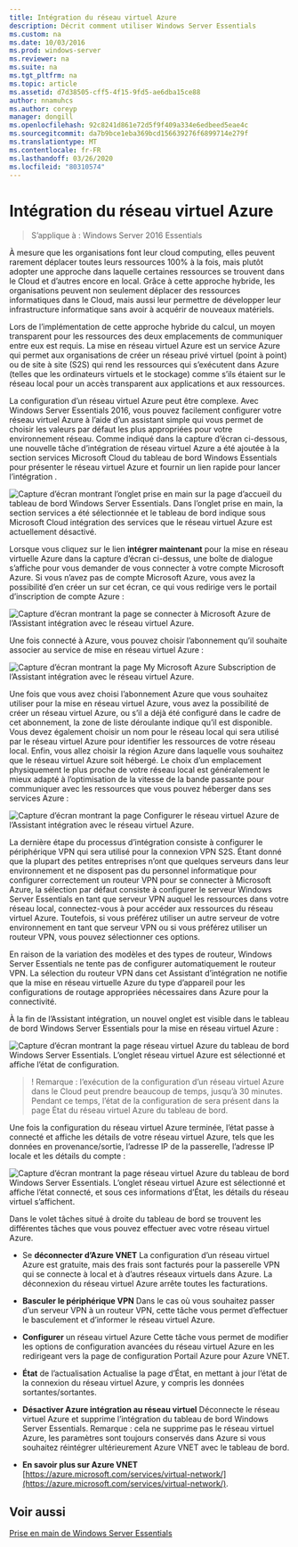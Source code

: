```yaml
---
title: Intégration du réseau virtuel Azure
description: Décrit comment utiliser Windows Server Essentials
ms.custom: na
ms.date: 10/03/2016
ms.prod: windows-server
ms.reviewer: na
ms.suite: na
ms.tgt_pltfrm: na
ms.topic: article
ms.assetid: d7d38505-cff5-4f15-9fd5-ae6dba15ce88
author: nnamuhcs
ms.author: coreyp
manager: dongill
ms.openlocfilehash: 92c8241d861e72d5f9f409a334e6edbeed5eae4c
ms.sourcegitcommit: da7b9bce1eba369bcd156639276f6899714e279f
ms.translationtype: MT
ms.contentlocale: fr-FR
ms.lasthandoff: 03/26/2020
ms.locfileid: "80310574"
---
```

# <a name="azure-virtual-network-integration"></a>Intégration du réseau virtuel Azure

>S’applique à : Windows Server 2016 Essentials

À mesure que les organisations font leur cloud computing, elles peuvent rarement déplacer toutes leurs ressources 100% à la fois, mais plutôt adopter une approche dans laquelle certaines ressources se trouvent dans le Cloud et d’autres encore en local. Grâce à cette approche hybride, les organisations peuvent non seulement déplacer des ressources informatiques dans le Cloud, mais aussi leur permettre de développer leur infrastructure informatique sans avoir à acquérir de nouveaux matériels.

Lors de l’implémentation de cette approche hybride du calcul, un moyen transparent pour les ressources des deux emplacements de communiquer entre eux est requis. La mise en réseau virtuel Azure est un service Azure qui permet aux organisations de créer un réseau privé virtuel (point à point) ou de site à site (S2S) qui rend les ressources qui s’exécutent dans Azure (telles que les ordinateurs virtuels et le stockage) comme s’ils étaient sur le réseau local pour un accès transparent aux applications et aux ressources.

La configuration d’un réseau virtuel Azure peut être complexe. Avec Windows Server Essentials 2016, vous pouvez facilement configurer votre réseau virtuel Azure à l’aide d’un assistant simple qui vous permet de choisir les valeurs par défaut les plus appropriées pour votre environnement réseau. Comme indiqué dans la capture d’écran ci-dessous, une nouvelle tâche d’intégration de réseau virtuel Azure a été ajoutée à la section services Microsoft Cloud du tableau de bord Windows Essentials pour présenter le réseau virtuel Azure et fournir un lien rapide pour lancer l’intégration .

![Capture d’écran montrant l’onglet prise en main sur la page d’accueil du tableau de bord Windows Server Essentials. Dans l’onglet prise en main, la section services a été sélectionnée et le tableau de bord indique sous Microsoft Cloud intégration des services que le réseau virtuel Azure est actuellement désactivé.](media/azure-virtual-network-1.PNG)

Lorsque vous cliquez sur le lien **intégrer maintenant** pour la mise en réseau virtuelle Azure dans la capture d’écran ci-dessus, une boîte de dialogue s’affiche pour vous demander de vous connecter à votre compte Microsoft Azure. Si vous n’avez pas de compte Microsoft Azure, vous avez la possibilité d’en créer un sur cet écran, ce qui vous redirige vers le portail d’inscription de compte Azure :

![Capture d’écran montrant la page se connecter à Microsoft Azure de l’Assistant intégration avec le réseau virtuel Azure.](media/azure-virtual-network-2.PNG)

Une fois connecté à Azure, vous pouvez choisir l’abonnement qu’il souhaite associer au service de mise en réseau virtuel Azure :

![Capture d’écran montrant la page My Microsoft Azure Subscription de l’Assistant intégration avec le réseau virtuel Azure.](media/azure-virtual-network-3.PNG)

Une fois que vous avez choisi l’abonnement Azure que vous souhaitez utiliser pour la mise en réseau virtuel Azure, vous avez la possibilité de créer un réseau virtuel Azure, ou s’il a déjà été configuré dans le cadre de cet abonnement, la zone de liste déroulante indique qu’il est disponible. Vous devez également choisir un nom pour le réseau local qui sera utilisé par le réseau virtuel Azure pour identifier les ressources de votre réseau local. Enfin, vous allez choisir la région Azure dans laquelle vous souhaitez que le réseau virtuel Azure soit hébergé. Le choix d’un emplacement physiquement le plus proche de votre réseau local est généralement le mieux adapté à l’optimisation de la vitesse de la bande passante pour communiquer avec les ressources que vous pouvez héberger dans ses services Azure :

![Capture d’écran montrant la page Configurer le réseau virtuel Azure de l’Assistant intégration avec le réseau virtuel Azure.](media/azure-virtual-network-4.PNG)

La dernière étape du processus d’intégration consiste à configurer le périphérique VPN qui sera utilisé pour la connexion VPN S2S. Étant donné que la plupart des petites entreprises n’ont que quelques serveurs dans leur environnement et ne disposent pas du personnel informatique pour configurer correctement un routeur VPN pour se connecter à Microsoft Azure, la sélection par défaut consiste à configurer le serveur Windows Server Essentials en tant que serveur VPN auquel les ressources dans votre réseau local, connectez-vous à pour accéder aux ressources du réseau virtuel Azure. Toutefois, si vous préférez utiliser un autre serveur de votre environnement en tant que serveur VPN ou si vous préférez utiliser un routeur VPN, vous pouvez sélectionner ces options.

En raison de la variation des modèles et des types de routeur, Windows Server Essentials ne tente pas de configurer automatiquement le routeur VPN. La sélection du routeur VPN dans cet Assistant d’intégration ne notifie que la mise en réseau virtuelle Azure du type d’appareil pour les configurations de routage appropriées nécessaires dans Azure pour la connectivité.

À la fin de l’Assistant intégration, un nouvel onglet est visible dans le tableau de bord Windows Server Essentials pour la mise en réseau virtuel Azure :

![Capture d’écran montrant la page réseau virtuel Azure du tableau de bord Windows Server Essentials. L’onglet réseau virtuel Azure est sélectionné et affiche l’état de configuration.](media/azure-virtual-network-5.PNG)

>! Remarque : l’exécution de la configuration d’un réseau virtuel Azure dans le Cloud peut prendre beaucoup de temps, jusqu’à 30 minutes. Pendant ce temps, l’état de la configuration de sera présent dans la page État du réseau virtuel Azure du tableau de bord.

Une fois la configuration du réseau virtuel Azure terminée, l’état passe à connecté et affiche les détails de votre réseau virtuel Azure, tels que les données en provenance/sortie, l’adresse IP de la passerelle, l’adresse IP locale et les détails du compte :

![Capture d’écran montrant la page réseau virtuel Azure du tableau de bord Windows Server Essentials. L’onglet réseau virtuel Azure est sélectionné et affiche l’état connecté, et sous ces informations d’État, les détails du réseau virtuel s’affichent.](media/azure-virtual-network-6.PNG)

Dans le volet tâches situé à droite du tableau de bord se trouvent les différentes tâches que vous pouvez effectuer avec votre réseau virtuel Azure.

-   Se **déconnecter d’Azure VNET** La configuration d’un réseau virtuel Azure est gratuite, mais des frais sont facturés pour la passerelle VPN qui se connecte à local et à d’autres réseaux virtuels dans Azure. La déconnexion du réseau virtuel Azure arrête toutes les facturations.

-   **Basculer le périphérique VPN** Dans le cas où vous souhaitez passer d’un serveur VPN à un routeur VPN, cette tâche vous permet d’effectuer le basculement et d’informer le réseau virtuel Azure.

-   **Configurer** un réseau virtuel Azure Cette tâche vous permet de modifier les options de configuration avancées du réseau virtuel Azure en les redirigeant vers la page de configuration Portail Azure pour Azure VNET.

-   **État** de l’actualisation Actualise la page d’État, en mettant à jour l’état de la connexion du réseau virtuel Azure, y compris les données sortantes/sortantes.

-   **Désactiver Azure intégration au réseau virtuel** Déconnecte le réseau virtuel Azure et supprime l’intégration du tableau de bord Windows Server Essentials. Remarque : cela ne supprime pas le réseau virtuel Azure, les paramètres sont toujours conservés dans Azure si vous souhaitez réintégrer ultérieurement Azure VNET avec le tableau de bord.

-   **En savoir plus sur Azure VNET** [https://azure.microsoft.com/services/virtual-network/](https://azure.microsoft.com/services/virtual-network/).

<a name="see-also"></a>Voir aussi
--------
[Prise en main de Windows Server Essentials](get-started.md)
